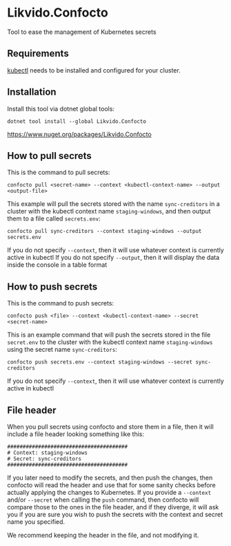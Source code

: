 # Likvido.Confocto
Tool to ease the management of Kubernetes secrets

## Requirements
[kubectl](https://kubernetes.io/docs/tasks/tools/install-kubectl/) needs to be installed and configured for your cluster.

## Installation
Install this tool via dotnet global tools:
```
dotnet tool install --global Likvido.Confocto
```

https://www.nuget.org/packages/Likvido.Confocto

## How to pull secrets

This is the command to pull secrets:
```
confocto pull <secret-name> --context <kubectl-context-name> --output <output-file>
```

This example will pull the secrets stored with the name `sync-creditors` in a cluster with the kubectl context name `staging-windows`, and then output them to a file called `secrets.env`:
```
confocto pull sync-creditors --context staging-windows --output secrets.env
```

If you do not specify `--context`, then it will use whatever context is currently active in kubectl
If you do not specify `--output`, then it will display the data inside the console in a table format

## How to push secrets

This is the command to push secrets:
```
confocto push <file> --context <kubectl-context-name> --secret <secret-name>
```

This is an example command that will push the secrets stored in the file `secret.env` to the cluster with the kubectl context name `staging-windows` using the secret name `sync-creditors`:
```
confocto push secrets.env --context staging-windows --secret sync-creditors
```

If you do not specify `--context`, then it will use whatever context is currently active in kubectl

## File header

When you pull secrets using confocto and store them in a file, then it will include a file header looking something like this:
```
#######################################
# Context: staging-windows
# Secret: sync-creditors
#######################################
```

If you later need to modify the secrets, and then push the changes, then confocto will read the header and use that for some sanity checks before actually applying the changes to Kubernetes. If you provide a `--context` and/or `--secret` when calling the `push` command, then confocto will compare those to the ones in the file header, and if they diverge, it will ask you if you are sure you wish to push the secrets with the context and secret name you specified.

We recommend keeping the header in the file, and not modifying it.
